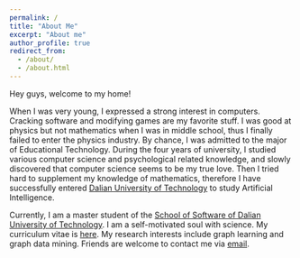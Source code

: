 ```yaml
---
permalink: /
title: "About Me"
excerpt: "About me"
author_profile: true
redirect_from: 
  - /about/
  - /about.html
---
```


Hey guys, welcome to my home!

When I was very young, I expressed a strong interest in computers.  Cracking software and modifying games are my favorite stuff. I was good at physics but not mathematics when I was in middle school, thus I finally failed to enter the physics industry. By chance, I was admitted to the major of Educational Technology. During the four years of university, I studied various computer science and psychological related knowledge, and slowly discovered that computer science seems to be my true love. Then I tried hard to supplement my knowledge of mathematics, therefore I have successfully entered [Dalian University of Technology](http://en.dlut.edu.cn/) to study Artificial Intelligence. 

 Currently, I am a master student of the [School of Software of Dalian University of Technology](https://ssdut.dlut.edu.cn/en.htm). I am a self-motivated soul with science. My curriculum vitae is [here](https://xiangtai-chen.github.io/cv/). My research interests include graph learning and graph data mining. Friends are welcome to contact me via [email](mailto:chenxiangtai@outlook.com).


